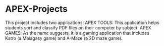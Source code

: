 # APEX-Projects
This project includes two applications:  APEX TOOLS: This application helps students sort and classify PDF files on their computer by subject.  APEX GAMES: As the name suggests, it is a gaming application that includes Katro (a Malagasy game) and A-Maze (a 2D maze game). 
